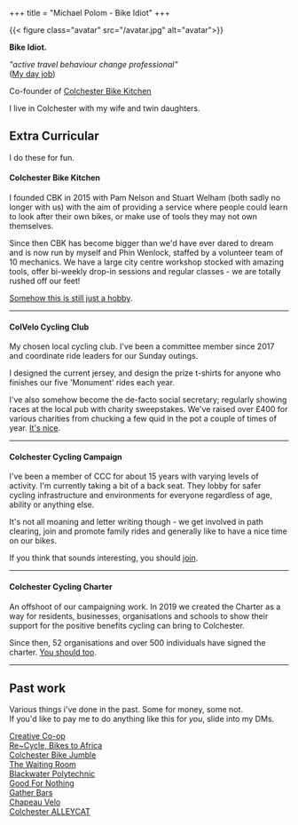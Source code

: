 +++
title = "Michael Polom - Bike Idiot"
+++

{{< figure class="avatar" src="/avatar.jpg" alt="avatar">}}

**Bike Idiot.**

*"active travel behaviour change professional"*  
([My day job](https://www.linkedin.com/in/michaepolom/))

Co-founder of [Colchester Bike Kitchen](https://colchbk.org.uk)

I live in Colchester with my wife and twin daughters.

## Extra Curricular
I do these for fun.

#### Colchester Bike Kitchen
I founded CBK in 2015 with Pam Nelson and Stuart Welham (both sadly no longer with us) with the aim of providing a service where people could learn to look after their own bikes, or make use of tools they may not own themselves.

Since then CBK has become bigger than we'd have ever dared to dream and is now run by myself and Phin Wenlock, staffed by a volunteer team of 10 mechanics. We have a large city centre workshop stocked with amazing tools, offer bi-weekly drop-in sessions and regular classes - we are totally rushed off our feet!

[Somehow this is still just a hobby](https://colchesterbikekitchen.org.uk).

---

#### ColVelo Cycling Club
My chosen local cycling club. I've been a committee member since 2017 and coordinate ride leaders for our Sunday outings.

I designed the current jersey, and design the prize t-shirts for anyone who finishes our five 'Monument' rides each year.

I've also somehow become the de-facto social secretary; regularly showing races at the local pub with charity sweepstakes. We've raised over £400 for various charities from chucking a few quid in the pot a couple of times of year. [It's nice](http://www.colvelo.co.uk/).

---

#### Colchester Cycling Campaign
I've been a member of CCC for about 15 years with varying levels of activity. I'm currently taking a bit of a back seat. They lobby for safer cycling infrastructure and environments for everyone regardless of age, ability or anything else.

It's not all moaning and letter writing though - we get involved in path clearing, join and promote family rides and generally like to have a nice time on our bikes.

If you think that sounds interesting, you should [join](https://colchester-cycling.org).

---

#### Colchester Cycling Charter
An offshoot of our campaigning work. In 2019 we created the Charter as a way for residents, businesses, organisations and schools to show their support for the positive benefits cycling can bring to Colchester. 

Since then, 52 organisations and over 500 individuals have signed the charter. [You should too](https://colchestercyclingcharter.org.uk/).

---

## Past work
Various things i've done in the past. Some for money, some not.   
If you'd like to pay me to do anything like this for *you*, slide into my DMs.

[Creative Co-op](https://creative.coop)   
[Re~Cycle, Bikes to Africa](https://re-cycle.org/)  
[Colchester Bike Jumble](http://colchbk.org.uk/jumble)  
[The Waiting Room](https://www.instagram.com/stbotolphs_/)  
[Blackwater Polytechnic](https://blackwaterpolytechnic.com/)   
[Good For Nothing](https://www.goodfornothing.com/chapter/colchester)  
[Gather Bars](https://www.gatherbars.com/)  
[Chapeau Velo](https://twitter.com/chapeauvelo)  
[Colchester ALLEYCAT](https://chapeauvelo-blog.tumblr.com/post/82090239127/alleycat-klaxon)  
